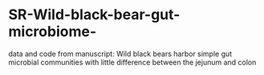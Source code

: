 # SR-Wild-black-bear-gut-microbiome-
data and code from manuscript: Wild black bears harbor simple gut microbial communities with little difference between the jejunum and colon
